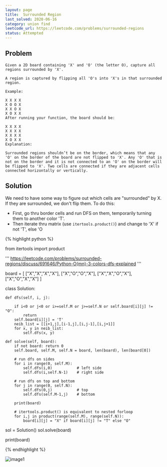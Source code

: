 ```yaml
---
layout: page
title:  Surrounded Region
last_solved: 2020-06-16
category: union find
leetcode_url: https://leetcode.com/problems/surrounded-regions
status: Attempted
---
```


Problem
-------

```
Given a 2D board containing 'X' and 'O' (the letter O), capture all regions surrounded by 'X'.

A region is captured by flipping all 'O's into 'X's in that surrounded region.

Example:

X X X X
X O O X
X X O X
X O X X
After running your function, the board should be:

X X X X
X X X X
X X X X
X O X X
Explanation:

Surrounded regions shouldn’t be on the border, which means that any 'O' on the border of the board are not flipped to 'X'. Any 'O' that is not on the border and it is not connected to an 'O' on the border will be flipped to 'X'. Two cells are connected if they are adjacent cells connected horizontally or vertically.

```

Solution
----------

We need to have some way to figure out which cells are "surrounded" by X. If they are surrounded, we don't flip them. To do this:

- First, go thru border cells and run DFS on them, temporarily turning them to another color 'T'.
- Then iterate thru matrix (use `itertools.product()`) and change to 'X' if not 'T', else 'O



{% highlight python %}

from itertools import product

'''
	https://leetcode.com/problems/surrounded-regions/discuss/691646/Python-O(mn)-3-colors-dfs-explained
'''

board = [
	["X","X","X","X"],
	["X","O","O","X"],
	["X","X","O","X"],
	["X","O","X","X"]
]


class Solution:

    def dfs(self, i, j):
        
        if i<0 or j<0 or i>=self.M or j>=self.N or self.board[i][j] != "O":
            return
        self.board[i][j] = 'T'
        neib_list = [[i+1,j],[i-1,j],[i,j-1],[i,j+1]]
        for x, y in neib_list:
            self.dfs(x, y)
    
    def solve(self, board):
        if not board: return 0
        self.board, self.M, self.N = board, len(board), len(board[0])
        
        # run dfs on sides
        for i in range(0, self.M):
            self.dfs(i,0)           # left side
            self.dfs(i,self.N-1)    # right side
        
        # run dfs on top and bottom
        for j in range(0, self.N):
            self.dfs(0,j)           # top
            self.dfs(self.M-1,j)    # bottom
        
        print(board)

        # itertools.product() is equivalent to nested forloop
        for i,j in product(range(self.M), range(self.N)):
            board[i][j] = "X" if board[i][j] != "T" else "O"

sol = Solution()
sol.solve(board)

print(board)

{% endhighlight %}


![image1]()